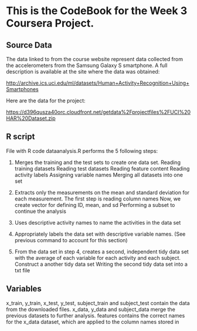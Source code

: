 # This is the CodeBook for the Week 3 Coursera Project.

## Source Data

The data linked to from the course website represent data collected from 
the accelerometers from the Samsung Galaxy S smartphone. A full description 
is available at the site where the data was obtained:

http://archive.ics.uci.edu/ml/datasets/Human+Activity+Recognition+Using+Smartphones 

Here are the data for the project:

https://d396qusza40orc.cloudfront.net/getdata%2Fprojectfiles%2FUCI%20HAR%20Dataset.zip  

## R script

File with R code dataanalysis.R performs the 5 following steps: 

1. Merges the training and the test sets to create one data set.
Reading training datasets
Reading test datasets
Reading feature content
Reading activity labels
Assigning variable names
Merging all datasets into one set

2. Extracts only the measurements on the mean and standard deviation for each measurement.
The first step is reading column names
Now, we create vector for defining ID, mean, and sd
Performing a subset to continue the analysis

3. Uses descriptive activity names to name the activities in the data set

4. Appropriately labels the data set with descriptive variable names. 
(See previous command to account for this section)
  
5. From the data set in step 4, creates a second, independent tidy data set with the average of each variable for each activity and each subject.
Construct a another tidy data set
Writing the second tidy data set into a txt file


## Variables

x_train, y_train, x_test, y_test, subject_train and subject_test contain the data from the downloaded files.
x_data, y_data and subject_data merge the previous datasets to further analysis.
features contains the correct names for the x_data dataset, which are applied to the column names stored in
